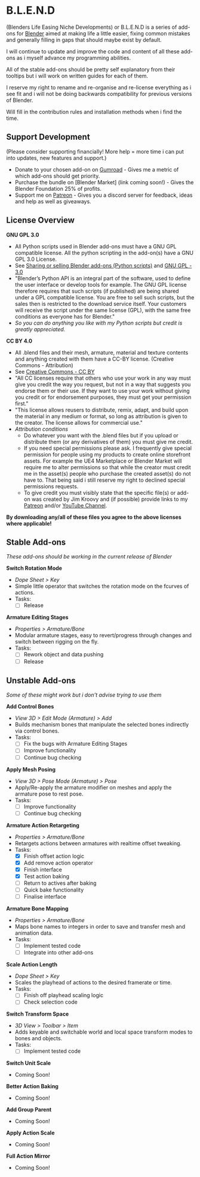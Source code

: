 # B.L.E.N.D
(Blenders Life Easing Niche Developments) or B.L.E.N.D is a series of add-ons for [Blender](https://www.blender.org/) aimed at making life a little easier, fixing common mistakes and generally filling in gaps that should maybe exist by default.

I will continue to update and improve the code and content of all these add-ons as i myself advance my programming abilities.

All of the stable add-ons should be pretty self explanatory from their tooltips but i will work on written guides for each of them.

I reserve my right to rename and re-organise and re-license everything as i see fit and i will not be doing backwards compatibility for previous versions of Blender.

Will fill in the contribution rules and installation methods when i find the time.

## Support Development
(Please consider supporting financially! More help = more time i can put into updates, new features and support.)

- Donate to your chosen add-on on [Gumroad](https://gumroad.com/jimkroovy) - Gives me a metric of which add-ons should get priority.
- Purchase the bundle on [Blender Market] (link coming soon!) - Gives the Blender Foundation 25% of profits.
- Support me on [Patreon](https://patreon.com/JimKroovy) - Gives you a discord server for feedback, ideas and help as well as giveaways.

## License Overview

**GNU GPL 3.0**
- All Python scripts used in Blender add-ons must have a GNU GPL compatible license. All the python scripting in the add-on(s) have a GNU GPL 3.0 License.
- See [Sharing or selling Blender add-ons (Python scripts)](https://www.blender.org/about/license/) and [GNU GPL - 3.0](https://www.gnu.org/licenses/gpl-3.0.en.html)
- "Blender’s Python API is an integral part of the software, used to define the user interface or develop tools for example. The GNU GPL license therefore requires that such scripts (if published) are being shared under a GPL compatible license. You are free to sell such scripts, but the sales then is restricted to the download service itself. Your customers will receive the script under the same license (GPL), with the same free conditions as everyone has for Blender."
- *So you can do anything you like with my Python scripts but credit is greatly appreciated.*

**CC BY 4.0**
- All .blend files and their mesh, armature, material and texture contents and anything created with them have a CC-BY license. (Creative Commons - Attribution) 
- See [Creative Commons - CC BY](https://creativecommons.org/licenses/by/4.0/)
- "All CC licenses require that others who use your work in any way must give you credit the way you request, but not in a way that suggests you endorse them or their use. If they want to use your work without giving you credit or for endorsement purposes, they must get your permission first."
- "This license allows reusers to distribute, remix, adapt, and build upon the material in any medium or format, so long as attribution is given to the creator. The license allows for commercial use."
- *Attribution conditions*
  - Do whatever you want with the .blend files but if you upload or distribute them (or any derivatives of them) you must give me credit. 
  - If you need special permissions please ask. I frequently give special permission for people using my products to create online storefront assets. For example the UE4 Marketplace or Blender Market will require me to alter permissions so that while the creator must credit me in the asset(s) people who purchase the created asset(s) do not have to. That being said i still reserve my right to declined special permissions requests. 
  - To give credit you must visibly state that the specific file(s) or add-on was created by Jim Kroovy and (if possible) provide links to my [Patreon](https://www.patreon.com/JimKroovy) and/or [YouTube Channel](https://www.youtube.com/c/JimKroovy). 

**By downloading any/all of these files you agree to the above licenses where applicable!**

## Stable Add-ons
*These add-ons should be working in the current release of Blender*

**Switch Rotation Mode**
- *Dope Sheet > Key*
- Simple little operator that switches the rotation mode on the fcurves of actions.
- Tasks:
    - [ ] Release

**Armature Editing Stages**
- *Properties > Armature/Bone* 
- Modular armature stages, easy to revert/progress through changes and switch between rigging on the fly.
- Tasks:
    - [ ] Rework object and data pushing
    - [ ] Release

## Unstable Add-ons
*Some of these might work but i don't advise trying to use them*

**Add Control Bones**
- *View 3D > Edit Mode (Armature) > Add* 
- Builds mechanism bones that manipulate the selected bones indirectly via control bones.
- Tasks:
    - [ ] Fix the bugs with Armature Editing Stages
    - [ ] Improve functionality
    - [ ] Continue bug checking

**Apply Mesh Posing** 
- *View 3D > Pose Mode (Armature) > Pose*  
- Apply/Re-apply the armature modifier on meshes and apply the armature pose to rest pose.
- Tasks:
    - [ ] Improve functionality
    - [ ] Continue bug checking

**Armature Action Retargeting** 
- *Properties > Armature/Bone*
- Retargets actions between armatures with realtime offset tweaking.
- Tasks:
    - [x] Finish offset action logic
    - [x] Add remove action operator
    - [x] Finish interface
    - [x] Test action baking
    - [ ] Return to actives after baking
    - [ ] Quick bake functionality
    - [ ] Finalise interface

**Armature Bone Mapping** 
- *Properties > Armature/Bone*
- Maps bone names to integers in order to save and transfer mesh and animation data.
- Tasks:
    - [ ] Implement tested code
    - [ ] Integrate into other add-ons

**Scale Action Length** 
- *Dope Sheet > Key* 
- Scales the playhead of actions to the desired framerate or time.
- Tasks:
    - [ ] Finish off playhead scaling logic
    - [ ] Check selection code

**Switch Transform Space** 
- *3D View > Toolbar > Item* 
- Adds keyable and switchable world and local space transform modes to bones and objects.
- Tasks:
    - [ ] Implement tested code

**Switch Unit Scale** 
- Coming Soon!

**Better Action Baking** 
- Coming Soon!

**Add Group Parent** 
- Coming Soon!

**Apply Action Scale** 
- Coming Soon!

**Full Action Mirror**
- Coming Soon!

